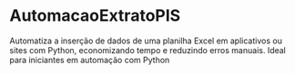 # AutomacaoExtratoPIS
Automatiza a inserção de dados de uma planilha Excel em aplicativos ou sites com Python, economizando tempo e reduzindo erros manuais. Ideal para iniciantes em automação com Python
